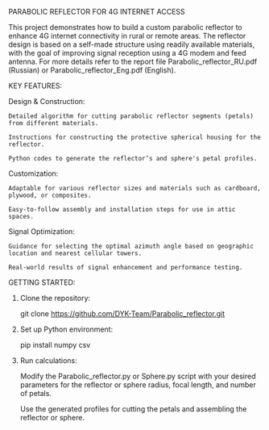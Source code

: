 PARABOLIC REFLECTOR FOR 4G INTERNET ACCESS

This project demonstrates how to build a custom parabolic reflector to enhance 4G internet connectivity in rural or remote areas. The reflector design is based on a self-made structure using readily available materials, with the goal of improving signal reception using a 4G modem and feed antenna. For more details refer to the report file Parabolic_reflector_RU.pdf (Russian) or Parabolic_reflector_Eng.pdf (English). 

KEY FEATURES:

  Design & Construction:
  
    Detailed algorithm for cutting parabolic reflector segments (petals) from different materials.
    
    Instructions for constructing the protective spherical housing for the reflector.
    
    Python codes to generate the reflector’s and sphere's petal profiles.
    
  Customization:
  
    Adaptable for various reflector sizes and materials such as cardboard, plywood, or composites.
    
    Easy-to-follow assembly and installation steps for use in attic spaces.
    
  Signal Optimization:
  
    Guidance for selecting the optimal azimuth angle based on geographic location and nearest cellular towers.
    
    Real-world results of signal enhancement and performance testing.

GETTING STARTED:

1. Clone the repository:
   
    git clone https://github.com/DYK-Team/Parabolic_reflector.git

2. Set up Python environment:
   
    pip install numpy csv

3. Run calculations:

    Modify the Parabolic_reflector.py or Sphere.py script with your desired parameters for the reflector or sphere radius, focal length, and number of petals.
  
    Use the generated profiles for cutting the petals and assembling the reflector or sphere.
